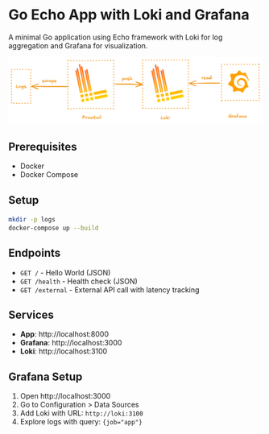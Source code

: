# Go Echo App with Loki and Grafana

A minimal Go application using Echo framework with Loki for log aggregation and Grafana for visualization.

![alt text](images/image.png)

## Prerequisites

- Docker
- Docker Compose

## Setup

```bash
mkdir -p logs
docker-compose up --build
```

## Endpoints

- `GET /` - Hello World (JSON)
- `GET /health` - Health check (JSON)
- `GET /external` - External API call with latency tracking

## Services

- **App**: http://localhost:8000
- **Grafana**: http://localhost:3000
- **Loki**: http://localhost:3100

## Grafana Setup

1. Open http://localhost:3000
2. Go to Configuration > Data Sources
3. Add Loki with URL: `http://loki:3100`
4. Explore logs with query: `{job="app"}`
